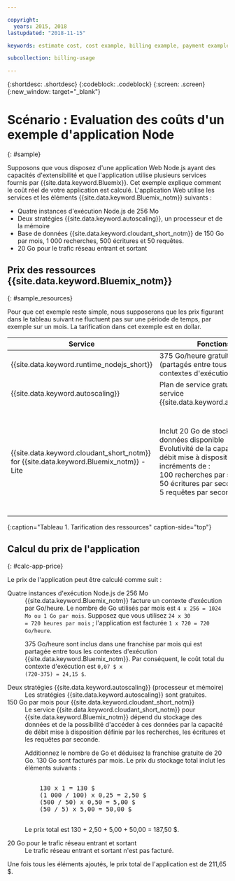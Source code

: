 ```yaml
---

copyright:
  years: 2015, 2018
lastupdated: "2018-11-15"

keywords: estimate cost, cost example, billing example, payment example

subcollection: billing-usage

---
```


{:shortdesc: .shortdesc}
{:codeblock: .codeblock}
{:screen: .screen}
{:new_window: target="_blank"}

# Scénario : Evaluation des coûts d'un exemple d'application Node
{: #sample}

Supposons que vous disposez d'une application Web Node.js ayant des capacités d'extensibilité et que l'application utilise plusieurs services fournis par {{site.data.keyword.Bluemix}}. Cet exemple explique comment le coût réel de votre application est calculé. L'application Web utilise les services et les éléments {{site.data.keyword.Bluemix_notm}} suivants :

* Quatre instances d'exécution Node.js de 256 Mo
* Deux stratégies {{site.data.keyword.autoscaling}}, un processeur et de la mémoire
* Base de données {{site.data.keyword.cloudant_short_notm}} de 150 Go par mois, 1 000 recherches, 500 écritures et 50 requêtes.
* 20 Go pour le trafic réseau entrant et sortant


## Prix des ressources {{site.data.keyword.Bluemix_notm}}
{: #sample_resources}

Pour que cet exemple reste simple, nous supposerons que les prix figurant dans le tableau suivant ne fluctuent pas sur une période de
temps, par exemple sur un mois. La tarification dans cet exemple est en dollar.

| Service                           |	Fonctions                                                            |	Prix             |
|-----------------------------------|---------------------------------------------------------------------|-------------------|
| {{site.data.keyword.runtime_nodejs_short}}                   |	375 Go/heure gratuits par mois (partagés entre tous les contextes d'exécution)            |	0,07 $/Go/heure |
| {{site.data.keyword.autoscaling}} |	Plan de service gratuit pour le service {{site.data.keyword.autoscaling}} |	Gratuit              |
| {{site.data.keyword.cloudant_short_notm}} for {{site.data.keyword.Bluemix_notm}} - Lite | Inclut 20 Go de stockage de données disponible</br>Evolutivité de la capacité de débit mise à disposition par incréments de :</br>100 recherches par seconde</br>50 écritures par seconde</br>5 requêtes par seconde | 1,00 $ USD/Go de stockage de données</br>0,25 $ USD/recherche par seconde</br>0,50 $ USD/écriture par seconde</br>5,00 $ USD/requête par seconde |
{:caption="Tableau 1. Tarification des ressources" caption-side="top"}


## Calcul du prix de l'application
{: #calc-app-price}

Le prix de l'application peut être calculé comme suit :

<dl>
<dt>Quatre instances d'exécution Node.js de 256 Mo</dt>
<dd>{{site.data.keyword.Bluemix_notm}} facture un contexte d'exécution par Go/heure. Le nombre de Go utilisés par mois est <code>4 x 256 = 1024 Mo ou 1 Go par mois</code>. Supposez que vous utilisez <code>24 x 30
= 720 heures par mois</code> ; l'application est facturée <code>1 x 720 = 720 Go/heure</code>.
<p>
375 Go/heure sont inclus dans une franchise par mois qui est partagée entre tous les contextes d'exécution
{{site.data.keyword.Bluemix_notm}}. Par conséquent, le coût total du contexte d'exécution est <code>0,07 $ x
(720-375) = 24,15 $</code>.</p></dd>

<dt>Deux stratégies {{site.data.keyword.autoscaling}} (processeur et mémoire)</dt>
<dd>Les stratégies {{site.data.keyword.autoscaling}} sont gratuites.</dd>

<dt>150 Go par mois pour {{site.data.keyword.cloudant_short_notm}}</dt>
<dd>Le service {{site.data.keyword.cloudant_short_notm}} pour {{site.data.keyword.Bluemix_notm}} dépend du stockage des données et de la possibilité d'accéder à ces données par la capacité de débit mise à disposition définie par les recherches, les écritures et les requêtes par seconde.
<p>
Additionnez le nombre de Go et déduisez la franchise gratuite de 20 Go. 130 Go sont facturés par mois. Le prix du stockage total inclut les éléments suivants :</p>
<pre class="codeblock">
<codeblock>
    130 x 1 = 130 $
    (1 000 / 100) x 0,25 = 2,50 $
    (500 / 50) x 0,50 = 5,00 $
    (50 / 5) x 5,00 = 50,00 $
</codeblock>
</pre>
<p>
Le prix total est 130 + 2,50 + 5,00 + 50,00 = 187,50 $.</p></dd>

<dt>20 Go pour le trafic réseau entrant et sortant</dt>
<dd>Le trafic réseau entrant et sortant n'est pas facturé.</dd>

</dl>

Une fois tous les éléments ajoutés, le prix total de l'application est de 211,65 $.
